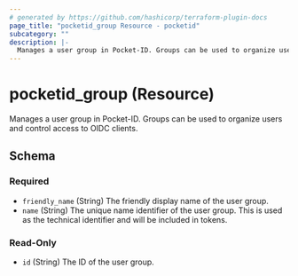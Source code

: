 ```yaml
---
# generated by https://github.com/hashicorp/terraform-plugin-docs
page_title: "pocketid_group Resource - pocketid"
subcategory: ""
description: |-
  Manages a user group in Pocket-ID. Groups can be used to organize users and control access to OIDC clients.
---
```


# pocketid_group (Resource)

Manages a user group in Pocket-ID. Groups can be used to organize users and control access to OIDC clients.



<!-- schema generated by tfplugindocs -->
## Schema

### Required

- `friendly_name` (String) The friendly display name of the user group.
- `name` (String) The unique name identifier of the user group. This is used as the technical identifier and will be included in tokens.

### Read-Only

- `id` (String) The ID of the user group.
